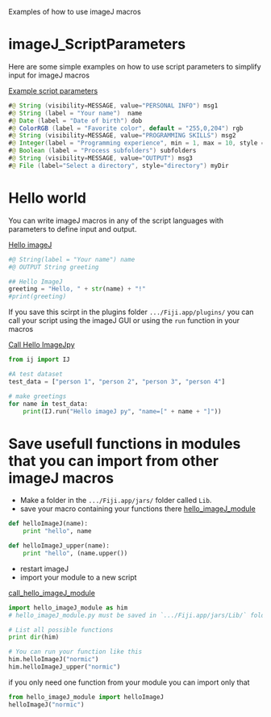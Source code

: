 Examples of how to use imageJ macros

# imageJ_ScriptParameters
Here are some simple examples on how to use script parameters to simplify input for imageJ macros

[Example script parameters](https://github.com/oodegard/imageJ_ScriptParameters/blob/main/00_hello_ImageJ/Example_script_parameters.ijm)
```java
#@ String (visibility=MESSAGE, value="PERSONAL INFO") msg1
#@ String (label = "Your name")  name
#@ Date (label = "Date of birth") dob
#@ ColorRGB (label = "Favorite color", default = "255,0,204") rgb
#@ String (visibility=MESSAGE, value="PROGRAMMING SKILLS") msg2
#@ Integer(label = "Programming experience", min = 1, max = 10, style = "slider") prog_exp
#@ Boolean (label = "Process subfolders") subfolders
#@ String (visibility=MESSAGE, value="OUTPUT") msg3
#@ File (label="Select a directory", style="directory") myDir
```
# Hello world
You can write imageJ macros in any of the script languages with parameters to define input and output.

[Hello imageJ](https://github.com/oodegard/imageJ_ScriptParameters/blob/main/00_hello_ImageJ/Hello_imageJ_py.py)
```python
#@ String(label = "Your name") name
#@ OUTPUT String greeting

## Hello ImageJ 
greeting = "Hello, " + str(name) + "!"
#print(greeting)
```
If you save this scirpt in the plugins folder `.../Fiji.app/plugins/` you can call your script using the imageJ GUI or using the  `run` function in your macros

[Call Hello ImageJpy](https://github.com/oodegard/imageJ_ScriptParameters/blob/main/00_hello_ImageJ/Call_Hello_ImageJ_py.py)
```python
from ij import IJ

#A test dataset
test_data = ["person 1", "person 2", "person 3", "person 4"]

# make greetings 
for name in test_data:
	print(IJ.run("Hello imageJ py", "name=[" + name + "]"))
```

# Save usefull functions in modules that you can import from other imageJ macros
* Make a folder in the `.../Fiji.app/jars/` folder called `Lib`.
* save your macro containing your functions there
[hello_imageJ_module](https://github.com/oodegard/imageJ_ScriptParameters/blob/main/Lib/hello_imageJ_module.py)
```python
def helloImageJ(name):
	print "hello", name

def helloImageJ_upper(name):
	print "hello", (name.upper())
```
* restart imageJ
* import your module to a new script

[call_hello_imageJ_module](https://github.com/oodegard/imageJ_ScriptParameters/blob/main/01_hello_python_module/call_hello_imageJ_module.py)
```python
import hello_imageJ_module as him
# hello_imageJ_module.py must be saved in `.../Fiji.app/jars/Lib/` folder

# List all possible functions
print dir(him)

# You can run your function like this
him.helloImageJ("normic")
him.helloImageJ_upper("normic")
``` 
if you only need one function from your module you can import only that
```python
from hello_imageJ_module import helloImageJ
helloImageJ("normic")
```
